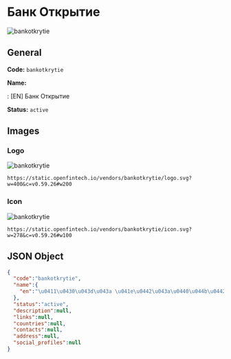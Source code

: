 
# Банк Открытие 
![bankotkrytie](https://static.openfintech.io/vendors/bankotkrytie/logo.svg?w=400&c=v0.59.26#w200)  

## General 
 
**Code:** `bankotkrytie` 
 
**Name:** 
 
:	[EN] Банк Открытие 
 
**Status:** `active` 
 

## Images 

### Logo 
 
![bankotkrytie](https://static.openfintech.io/vendors/bankotkrytie/logo.svg?w=400&c=v0.59.26#w200)  

```
https://static.openfintech.io/vendors/bankotkrytie/logo.svg?w=400&c=v0.59.26#w200
```  

### Icon 
 
![bankotkrytie](https://static.openfintech.io/vendors/bankotkrytie/icon.svg?w=278&c=v0.59.26#w100)  

```
https://static.openfintech.io/vendors/bankotkrytie/icon.svg?w=278&c=v0.59.26#w100
```  

## JSON Object 

```json
{
  "code":"bankotkrytie",
  "name":{
    "en":"\u0411\u0430\u043d\u043a \u041e\u0442\u043a\u0440\u044b\u0442\u0438\u0435"
  },
  "status":"active",
  "description":null,
  "links":null,
  "countries":null,
  "contacts":null,
  "address":null,
  "social_profiles":null
}
```  
